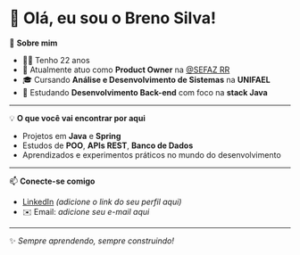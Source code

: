 # 👋 Olá, eu sou o Breno Silva!

🎯 **Sobre mim**  
- 🧑‍💻 Tenho 22 anos  
- 📍 Atualmente atuo como **Product Owner** na [@SEFAZ RR](https://www.sefaz.rr.gov.br/)  
- 🎓 Cursando **Análise e Desenvolvimento de Sistemas** na **UNIFAEL**  
- 🚀 Estudando **Desenvolvimento Back-end** com foco na **stack Java**  

---

💡 **O que você vai encontrar por aqui**  
- Projetos em **Java** e **Spring**  
- Estudos de **POO**, **APIs REST**, **Banco de Dados**  
- Aprendizados e experimentos práticos no mundo do desenvolvimento  

---

📫 **Conecte-se comigo**  
- [LinkedIn](www.linkedin.com/in/breno-levy) *(adicione o link do seu perfil aqui)*  
- ✉️ Email: *adicione seu e-mail aqui*  

---

✨ *Sempre aprendendo, sempre construindo!*  
